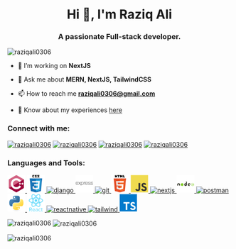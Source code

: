 <h1 align="center">Hi 👋, I'm Raziq Ali</h1>
<h3 align="center">A passionate Full-stack developer.</h3>

<p align="left"> <img src="https://komarev.com/ghpvc/?username=raziqali0306&label=Profile%20views&color=0e75b6&style=flat" alt="raziqali0306" /> </p>

- 🌱 I’m working on **NextJS**

- 💬 Ask me about **MERN, NextJS, TailwindCSS**

- 📫 How to reach me **raziqali0306@gmail.com**

- 📄 Know about my experiences [here](https://docs.google.com/document/d/1WteofTZvM-Ka3pV8MIT8HszNrGt1PAjhsv0qODHhb3A/edit?usp=sharing)

<h3 align="left">Connect with me:</h3>
<p align="left">
<a href="https://linkedin.com/in/raziqali0306" target="blank"><img align="center" src="https://raw.githubusercontent.com/rahuldkjain/github-profile-readme-generator/master/src/images/icons/Social/linked-in-alt.svg" alt="raziqali0306" height="30" width="40" /></a>
<a href="https://instagram.com/raziqali0306" target="blank"><img align="center" src="https://raw.githubusercontent.com/rahuldkjain/github-profile-readme-generator/master/src/images/icons/Social/instagram.svg" alt="raziqali0306" height="30" width="40" /></a>
<a href="https://www.codechef.com/users/raziqali0306" target="blank"><img align="center" src="https://cdn.jsdelivr.net/npm/simple-icons@3.1.0/icons/codechef.svg" alt="raziqali0306" height="30" width="40" /></a>
<a href="https://codeforces.com/profile/raziqali0306" target="blank"><img align="center" src="https://raw.githubusercontent.com/rahuldkjain/github-profile-readme-generator/master/src/images/icons/Social/codeforces.svg" alt="raziqali0306" height="30" width="40" /></a>
</p>

<h3 align="left">Languages and Tools:</h3>
<p align="left"> <a href="https://www.w3schools.com/cpp/" target="_blank" rel="noreferrer"> <img src="https://raw.githubusercontent.com/devicons/devicon/master/icons/cplusplus/cplusplus-original.svg" alt="cplusplus" width="40" height="40"/> </a> <a href="https://www.w3schools.com/css/" target="_blank" rel="noreferrer"> <img src="https://raw.githubusercontent.com/devicons/devicon/master/icons/css3/css3-original-wordmark.svg" alt="css3" width="40" height="40"/> </a> <a href="https://www.djangoproject.com/" target="_blank" rel="noreferrer"> <img src="https://cdn.worldvectorlogo.com/logos/django.svg" alt="django" width="40" height="40"/> </a> <a href="https://expressjs.com" target="_blank" rel="noreferrer"> <img src="https://raw.githubusercontent.com/devicons/devicon/master/icons/express/express-original-wordmark.svg" alt="express" width="40" height="40"/> </a> <a href="https://git-scm.com/" target="_blank" rel="noreferrer"> <img src="https://www.vectorlogo.zone/logos/git-scm/git-scm-icon.svg" alt="git" width="40" height="40"/> </a> <a href="https://www.w3.org/html/" target="_blank" rel="noreferrer"> <img src="https://raw.githubusercontent.com/devicons/devicon/master/icons/html5/html5-original-wordmark.svg" alt="html5" width="40" height="40"/> </a> <a href="https://developer.mozilla.org/en-US/docs/Web/JavaScript" target="_blank" rel="noreferrer"> <img src="https://raw.githubusercontent.com/devicons/devicon/master/icons/javascript/javascript-original.svg" alt="javascript" width="40" height="40"/> </a> <a href="https://nextjs.org/" target="_blank" rel="noreferrer"> <img src="https://cdn.worldvectorlogo.com/logos/nextjs-2.svg" alt="nextjs" width="40" height="40"/> </a> <a href="https://nodejs.org" target="_blank" rel="noreferrer"> <img src="https://raw.githubusercontent.com/devicons/devicon/master/icons/nodejs/nodejs-original-wordmark.svg" alt="nodejs" width="40" height="40"/> </a> <a href="https://postman.com" target="_blank" rel="noreferrer"> <img src="https://www.vectorlogo.zone/logos/getpostman/getpostman-icon.svg" alt="postman" width="40" height="40"/> </a> <a href="https://www.python.org" target="_blank" rel="noreferrer"> <img src="https://raw.githubusercontent.com/devicons/devicon/master/icons/python/python-original.svg" alt="python" width="40" height="40"/> </a> <a href="https://reactjs.org/" target="_blank" rel="noreferrer"> <img src="https://raw.githubusercontent.com/devicons/devicon/master/icons/react/react-original-wordmark.svg" alt="react" width="40" height="40"/> </a> <a href="https://reactnative.dev/" target="_blank" rel="noreferrer"> <img src="https://reactnative.dev/img/header_logo.svg" alt="reactnative" width="40" height="40"/> </a> <a href="https://tailwindcss.com/" target="_blank" rel="noreferrer"> <img src="https://www.vectorlogo.zone/logos/tailwindcss/tailwindcss-icon.svg" alt="tailwind" width="40" height="40"/> </a> <a href="https://www.typescriptlang.org/" target="_blank" rel="noreferrer"> <img src="https://raw.githubusercontent.com/devicons/devicon/master/icons/typescript/typescript-original.svg" alt="typescript" width="40" height="40"/> </a> </p>

<p><img align="left" src="https://github-readme-stats.vercel.app/api/top-langs?username=raziqali0306&show_icons=true&locale=en&layout=compact" alt="raziqali0306" /></p>

<p>&nbsp;<img align="center" src="https://github-readme-stats.vercel.app/api?username=raziqali0306&show_icons=true&locale=en" alt="raziqali0306" /></p>

<p><img align="center" src="https://github-readme-streak-stats.herokuapp.com/?user=raziqali0306&" alt="raziqali0306" /></p>
